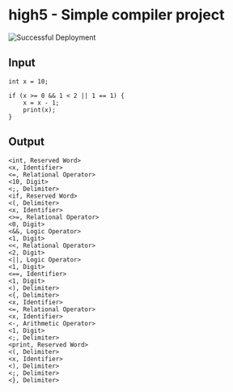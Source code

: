 # high5 - Simple compiler project

![Successful Deployment](http://tclhost.com/54ZWgkb.gif)

## Input

```
int x = 10;

if (x >= 0 && 1 < 2 || 1 == 1) {
    x = x - 1;
    print(x);
}

```

## Output

```
<int, Reserved Word>
<x, Identifier>
<=, Relational Operator>
<10, Digit>
<;, Delimiter>
<if, Reserved Word>
<(, Delimiter>
<x, Identifier>
<>=, Relational Operator>
<0, Digit>
<&&, Logic Operator>
<1, Digit>
<<, Relational Operator>
<2, Digit>
<||, Logic Operator>
<1, Digit>
<==, Identifier>
<1, Digit>
<), Delimiter>
<{, Delimiter>
<x, Identifier>
<=, Relational Operator>
<x, Identifier>
<-, Arithmetic Operator>
<1, Digit>
<;, Delimiter>
<print, Reserved Word>
<(, Delimiter>
<x, Identifier>
<), Delimiter>
<;, Delimiter>
<}, Delimiter>
```